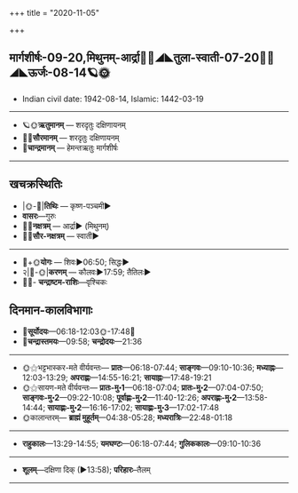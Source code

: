 +++
title = "2020-11-05"

+++
## मार्गशीर्षः-09-20,मिथुनम्-आर्द्रा🌛🌌◢◣तुला-स्वाती-07-20🌌🌞◢◣ऊर्जः-08-14🪐🌞
- Indian civil date: 1942-08-14, Islamic: 1442-03-19
___________________
- 🪐🌞**ऋतुमानम्** — शरदृतुः दक्षिणायनम्
- 🌌🌞**सौरमानम्** — शरदृतुः दक्षिणायनम्
- 🌛**चान्द्रमानम्** — हेमन्तऋतुः मार्गशीर्षः
___________________


## खचक्रस्थितिः
- |🌞-🌛|**तिथिः** — कृष्ण-पञ्चमी►  
- **वासरः**—गुरुः  
- 🌌🌛**नक्षत्रम्** — आर्द्रा► (मिथुनम्)  
- 🌌🌞**सौर-नक्षत्रम्** — स्वाती►  
___________________
- 🌛+🌞**योगः** — शिवः►06:50; सिद्धः►  
- २|🌛-🌞|**करणम्** — कौलवः►17:59; तैतिलः►  
- 🌌🌛- **चन्द्राष्टम-राशिः**—वृश्चिकः  


## दिनमान-कालविभागाः
- 🌅**सूर्योदयः**—06:18-12:03🌞️-17:48🌇  
- 🌛**चन्द्रास्तमयः**—09:58; **चन्द्रोदयः**—21:36  
___________________
- 🌞⚝भट्टभास्कर-मते वीर्यवन्तः— **प्रातः**—06:18-07:44; **साङ्गवः**—09:10-10:36; **मध्याह्नः**—12:03-13:29; **अपराह्णः**—14:55-16:21; **सायाह्नः**—17:48-19:21  
- 🌞⚝सायण-मते वीर्यवन्तः— **प्रातः-मु॰1**—06:18-07:04; **प्रातः-मु॰2**—07:04-07:50; **साङ्गवः-मु॰2**—09:22-10:08; **पूर्वाह्णः-मु॰2**—11:40-12:26; **अपराह्णः-मु॰2**—13:58-14:44; **सायाह्णः-मु॰2**—16:16-17:02; **सायाह्णः-मु॰3**—17:02-17:48  
- 🌞कालान्तरम्— **ब्राह्मं मुहूर्तम्**—04:38-05:28; **मध्यरात्रिः**—22:48-01:18  
___________________
- **राहुकालः**—13:29-14:55; **यमघण्टः**—06:18-07:44; **गुलिककालः**—09:10-10:36  
___________________
- **शूलम्**—दक्षिणा दिक् (►13:58); **परिहारः**–तैलम्  
___________________
